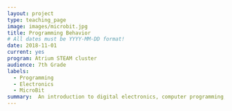 ```yaml
---
layout: project
type: teaching_page
image: images/microbit.jpg
title: Programming Behavior
# All dates must be YYYY-MM-DD format!
date: 2018-11-01
current: yes
program: Atrium STEAM cluster
audience: 7th Grade
labels:
  - Programming
  - Electronics
  - MicroBit
summary:  An introduction to digital electronics, computer programming, and robotics using Scratch and the BBC Micro:Bit.
---
```

